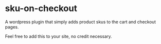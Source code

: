 # sku-on-checkout
A wordpress plugin that simply adds product skus to the cart and checkout pages.

Feel free to add this to your site, no credit necessary.